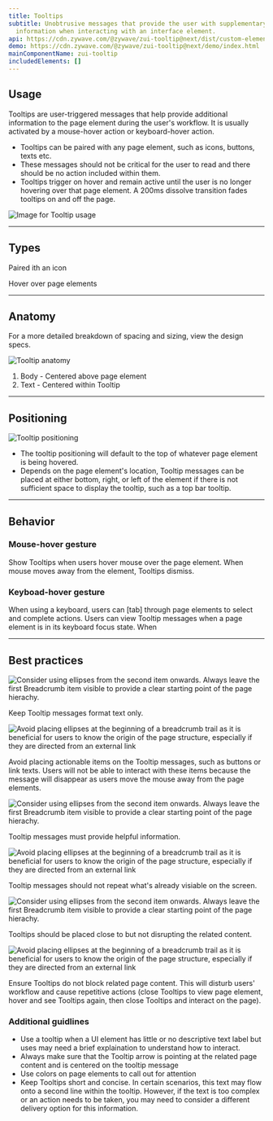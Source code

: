 ```yaml
---
title: Tooltips
subtitle: Unobtrusive messages that provide the user with supplementary
  information when interacting with an interface element.
api: https://cdn.zywave.com/@zywave/zui-tooltip@next/dist/custom-elements.json
demo: https://cdn.zywave.com/@zywave/zui-tooltip@next/demo/index.html
mainComponentName: zui-tooltip
includedElements: []
---
```

## Usage

Tooltips are user-triggered messages that help provide additional information to the page element during the user's workflow. It is usually activated by a mouse-hover action or keyboard-hover action. 

* Tooltips can be paired with any page element, such as icons, buttons, texts etc.
* These messages should not be critical for the user to read and there should be no action included within them.
* Tooltips trigger on hover and remain active until the user is no longer hovering over that page element. A 200ms dissolve transition fades tooltips on and off the page.

![Image for Tooltip usage](/images/usage.png)

- - -

## Types

Paired ith an icon

Hover over page elements

- - -

## Anatomy

For a more detailed breakdown of spacing and sizing, view the design specs.

![Tooltip anatomy](/images/components/tooltips/tooltips-anatomy.svg)

1. Body - Centered above page element
2. Text - Centered within Tooltip

- - -

## Positioning

![Tooltip positioning](/images/components/tooltips/tooltips-positioning.svg)

* The tooltip positioning will default to the top of whatever page element is being hovered.
* Depends on the page element's location, Tooltip messages can be placed at either bottom, right, or left of the element if there is not sufficient space to display the tooltip, such as a top bar tooltip.

- - -

## Behavior

### Mouse-hover gesture

Show Tooltips when users hover mouse over the page element. When mouse moves away from the element, Tooltips dismiss. 

### Keyboad-hover gesture

When using a keyboard, users can \[tab] through page elements to select and complete actions. Users can view Tooltip messages when a page element is in its keyboard focus state. When 

- - -

## Best practices

<docs-grid columns="2">

<div>

![Consider using ellipses from the second item onwards. Always leave the first Breadcrumb item visible to provide a clear starting point of the page hierachy.](/images/2-1.png)

<docs-do>
Keep Tooltip messages format text only.
</docs-do>

</div>

<div>

![Avoid placing ellipses at the beginning of a breadcrumb trail as it is beneficial for users to know the origin of the page structure, especially if they are directed from an external link](/images/2-2.png)

<docs-do-not>
Avoid placing actionable items on the Tooltip messages, such as buttons or link texts. Users will not be able to interact with these items because the message will disappear as users move the mouse away from the page elements.
</docs-do-not>

</div>

</docs-grid>

<docs-spacer>

</docs-spacer>

<docs-grid columns="2">

<div>

![Consider using ellipses from the second item onwards. Always leave the first Breadcrumb item visible to provide a clear starting point of the page hierachy.](/images/2-1.png)

<docs-do>
Tooltip messages must provide helpful information.
</docs-do>

</div>

<div>

![Avoid placing ellipses at the beginning of a breadcrumb trail as it is beneficial for users to know the origin of the page structure, especially if they are directed from an external link](/images/2-2.png)

<docs-do-not>
Tooltip messages should not repeat what's already visiable on the screen.
</docs-do-not>

</div>

</docs-grid>

<docs-spacer>

</docs-spacer>

<docs-grid columns="2">

<div>

![Consider using ellipses from the second item onwards. Always leave the first Breadcrumb item visible to provide a clear starting point of the page hierachy.](/images/2-1.png)

<docs-do>
Tooltips should be placed close to but not disrupting the related content. 
</docs-do>

</div>

<div>

![Avoid placing ellipses at the beginning of a breadcrumb trail as it is beneficial for users to know the origin of the page structure, especially if they are directed from an external link](/images/2-2.png)

<docs-do-not>
Ensure Tooltips do not block related page content. This will disturb users' workflow and cause repetitive actions (close Tooltips to view page element, hover and see Tooltips again, then close Tooltips and interact on the page).
</docs-do-not>

</div>

</docs-grid>

<docs-spacer>

</docs-spacer>

### Additional guidlines

* Use a tooltip when a UI element has little or no descriptive text label but uses may need a brief explaination to understand how to interact.
* Always make sure that the Tooltip arrow is pointing at the related page content and is centered on the tooltip message
* Use colors on page elements to call out for attention
* Keep Tooltips short and concise. In certain scenarios, this text may flow onto a second line within the tooltip. However, if the text is too complex or an action needs to be taken, you may need to consider a different delivery option for this information.